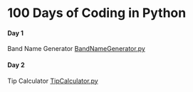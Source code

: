 # 100 Days of Coding in Python

#### Day 1
Band Name Generator [BandNameGenerator.py](Day_1/BandNameGenerator.py)
#### Day 2
Tip Calculator [TipCalculator.py](Day_2/TipCalculator.py)